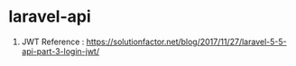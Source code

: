 # laravel-api

1. JWT Reference : https://solutionfactor.net/blog/2017/11/27/laravel-5-5-api-part-3-login-jwt/
